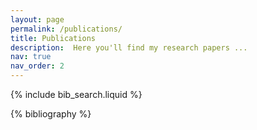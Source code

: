 ```yaml
---
layout: page
permalink: /publications/
title: Publications
description:  Here you'll find my research papers ...
nav: true
nav_order: 2
---
```


<!-- _pages/publications.md -->

<!-- Bibsearch Feature -->

{% include bib_search.liquid %}

<div class="publications">

{% bibliography %}

</div>
